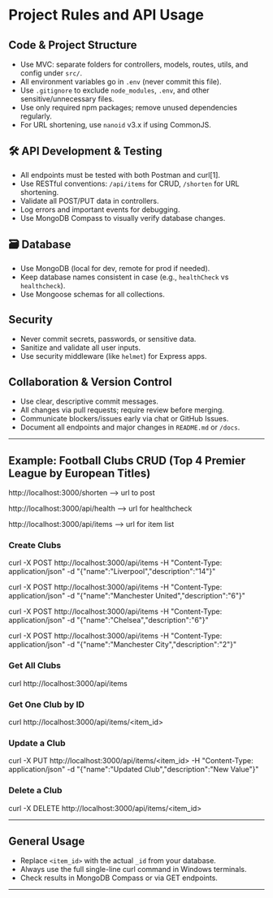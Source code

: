 # Project Rules and API Usage

##  Code & Project Structure

- Use MVC: separate folders for controllers, models, routes, utils, and config under `src/`.
- All environment variables go in `.env` (never commit this file).
- Use `.gitignore` to exclude `node_modules`, `.env`, and other sensitive/unnecessary files.
- Use only required npm packages; remove unused dependencies regularly.
- For URL shortening, use `nanoid` v3.x if using CommonJS.

## 🛠️ API Development & Testing

- All endpoints must be tested with both Postman and curl[1].
- Use RESTful conventions: `/api/items` for CRUD, `/shorten` for URL shortening.
- Validate all POST/PUT data in controllers.
- Log errors and important events for debugging.
- Use MongoDB Compass to visually verify database changes.

## 🗃 Database

- Use MongoDB (local for dev, remote for prod if needed).
- Keep database names consistent in case (e.g., `healthCheck` vs `healthcheck`).
- Use Mongoose schemas for all collections.

##  Security

- Never commit secrets, passwords, or sensitive data.
- Sanitize and validate all user inputs.
- Use security middleware (like `helmet`) for Express apps.

##  Collaboration & Version Control

- Use clear, descriptive commit messages.
- All changes via pull requests; require review before merging.
- Communicate blockers/issues early via chat or GitHub Issues.
- Document all endpoints and major changes in `README.md` or `/docs`.

---

##  Example: Football Clubs CRUD (Top 4 Premier League by European Titles)

http://localhost:3000/shorten --> url to post

http://localhost:3000/api/health --> url for healthcheck

http://localhost:3000/api/items --> url for item list

### **Create Clubs**

curl -X POST http://localhost:3000/api/items -H "Content-Type: application/json" -d "{\"name\":\"Liverpool\",\"description\":\"14\"}"

curl -X POST http://localhost:3000/api/items -H "Content-Type: application/json" -d "{\"name\":\"Manchester United\",\"description\":\"6\"}"

curl -X POST http://localhost:3000/api/items -H "Content-Type: application/json" -d "{\"name\":\"Chelsea\",\"description\":\"6\"}"

curl -X POST http://localhost:3000/api/items -H "Content-Type: application/json" -d "{\"name\":\"Manchester City\",\"description\":\"2\"}"



### **Get All Clubs**

curl http://localhost:3000/api/items


### **Get One Club by ID**

curl http://localhost:3000/api/items/<item_id>


### **Update a Club**

curl -X PUT http://localhost:3000/api/items/<item_id> -H "Content-Type: application/json" -d "{\"name\":\"Updated Club\",\"description\":\"New Value\"}"


### **Delete a Club**

curl -X DELETE http://localhost:3000/api/items/<item_id>


---

##  General Usage

- Replace `<item_id>` with the actual `_id` from your database.
- Always use the full single-line curl command in Windows terminals.
- Check results in MongoDB Compass or via GET endpoints.

---
